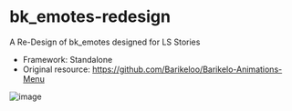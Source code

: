 # bk_emotes-redesign

A Re-Design of bk_emotes designed for LS Stories 

- Framework: Standalone 
- Original resource: https://github.com/Barikeloo/Barikelo-Animations-Menu

![image](https://user-images.githubusercontent.com/104170844/227682002-43452901-c27d-4322-a209-798ed42a37c2.png)

